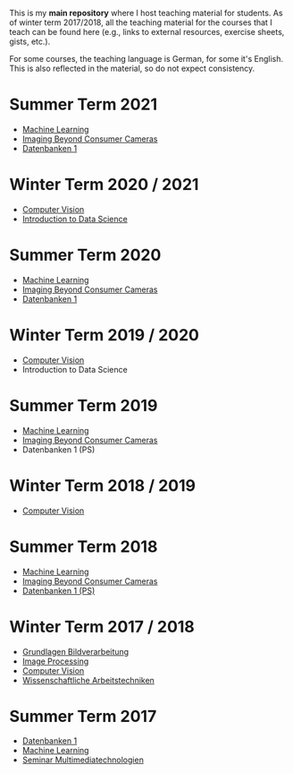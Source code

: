 This is my **main repository** where I host teaching material for students.
As of winter term 2017/2018, all the teaching material for the courses that I
teach can be found here (e.g., links to external resources, exercise sheets, gists, etc.).

For some courses, the teaching language is German, for some it's English.
This is also reflected in the material, so do not expect consistency.

# Summer Term 2021

- [Machine Learning](SS21/ML)
- [Imaging Beyond Consumer Cameras](SS21/IBCC)
- [Datenbanken 1](https://dbresearch.uni-salzburg.at/teaching/2021ss/db1/)

# Winter Term 2020 / 2021

- [Computer Vision](WS2021/CV)
- [Introduction to Data Science](WS2021/DSI)

# Summer Term 2020

- [Machine Learning](SS20/ML)
- [Imaging Beyond Consumer Cameras](SS20/IBCC)
- [Datenbanken 1](https://dbresearch.uni-salzburg.at/teaching/2020ss/db1/)


# Winter Term 2019 / 2020

- [Computer Vision](WS1920/CV)
- Introduction to Data Science

# Summer Term 2019

- [Machine Learning](SS19/ML)
- [Imaging Beyond Consumer Cameras](SS19/IBCC)
- Datenbanken 1 (PS)

# Winter Term 2018 / 2019

- [Computer Vision](WS1819/CV)

# Summer Term 2018

- [Machine Learning](SS18/ML)
- [Imaging Beyond Consumer Cameras](SS18/IBCC)
- [Datenbanken 1 (PS)](SS18/DB1)

# Winter Term 2017 / 2018

- [Grundlagen Bildverarbeitung](WS1718/IP)
- [Image Processing](WS1718/IP/)
- [Computer Vision](WS1718/CV/)
- [Wissenschaftliche Arbeitstechniken](WS1718/WAP/)

# Summer Term 2017

- [Datenbanken 1](https://dbresearch.uni-salzburg.at/teaching/2017ss/db1/)
- [Machine Learning](SS17/ML)
- [Seminar Multimediatechnologien](https://www.cosy.sbg.ac.at/~uhl/sesc.html)
